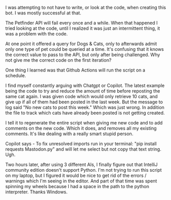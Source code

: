I was attempting to not have to write, or look at the code, when creating this bot.  I was mostly successful at that. 

The Petfinder API will fail every once and a while.  When that happened I tried looking at the code, until I realized it was just an intermittent thing, it was a problem with the code.

At one point it offered a query for Dogs & Cats, only to afterwards admit only one type of pet could be queried at a time.
It's confusing that it knows the correct value to pass to the API, but only after being challenged.  Why not give me the correct code on the first iteration?

One thing I learned was that Github Actions will run the script on a schedule.  

I find myself constantly arguing with Chatgpt or Copilot.  The latest example being the code to try and reduce the amount of time before reposting the same cat again.  I was given code which would only retrieve 10 cats, and give up if all of them had been posted in the last week.  But the message to log said "No new cats to post this week."  Which was just wrong. In addition the file to track which cats have already been posted is not getting created.

I tell it to regenerate the entire script when giving me new code and to add comments on the new code.  Which it does, and removes all my existing comments.  It's like dealing with a really smart stupid person.  

Copilot says - To fix unresolved imports run in your terminal: "pip install requests Mastodon.py" and will let me select but not copy that text string.  Ugh.

Two hours later, after using 3 different AIs, I finally figure out that IntelliJ community edition doesn't support Python.  I'm not trying to run this script on my laptop, but I figured it would be nice to get rid of the errors / warnings which I'm seeing in the editor.  And part of that time was spent spinning my wheels because I had a space in the path to the python interpreter.  Thanks Windows. 


